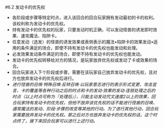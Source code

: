 #6.2        发动卡的优先权
* 各阶段或步骤等特定时点，进入该回合的回合玩家拥有发动最初的卡的权利。该权利称为发动卡的优先权。
* 持有发动卡的优先权的玩家，只要发动时机正确，可以发动怪兽的诱发即时效果、速攻魔法、陷阱卡。
* 任意发动（选发）的怪兽的诱发效果或表侧表示的魔法•陷阱卡的效果发动•适用的条件满足的场合，即使不持有发动卡的优先权也能发动和处理。
* 必发效果发动条件满足的场合，即使不持有发动卡的优先权也能发动。
* 发动卡的优先权转移给对方的情况，是玩家放弃优先权或发动了卡或效果的场合。
* 回合玩家进入下个阶段或步骤，需要在该玩家自己放弃发动卡的优先权，且对方也放弃发动卡的优先权后进行。
* *进行怪兽的召唤·特殊召唤·反转召唤·以玩家意志进行的表示形式变更、攻击宣言、卡的覆盖等各种行动之后的时点和卡的发动·效果的发动·连锁处理之后的时点（以上时点可称为『处理后』），只能主动发动咒文速度2以上的效果，回合玩家持有发动卡的优先权，但他不放弃该优先权的话不能进行怪兽的召唤、通常魔法的发动、阶段·步骤的改变等其他的行动。为了进行其他行动，回合玩家需要放弃发动卡的优先权。那之后对方也放弃发动卡的优先权的话，这个时点终了，接下来回合玩家可以进行上述行动。*